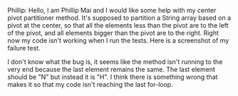 Phillip: 
Hello, I am Phillip Mai and I would like some help with my center pivot partitioner method. It's supposed to partition a String array based on a pivot at the center, so that all the elements less than the pivot are to the left of the pivot, and all elements bigger than the pivot are to the right. Right now my code isn't working when I run the tests. Here is a screenshot of my failure test.

I don't know what the bug is, it seems like the method isn't running to the very end because the last element remains the same. The last element should be "N" but instead it is "H". I think there is something wrong that makes it so that my code isn't reaching the last for-loop.
